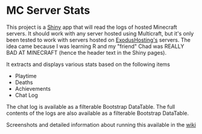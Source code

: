 # MC Server Stats

This project is a [Shiny](http://shiny.com) app that will read the logs of hosted Minecraft servers.  It should work with any server hosted using Multicraft, but it's only been tested to work with servers hosted on [ExodusHosting's](http://exodushosting.net) servers.  The idea came because I was learning R and my "friend" Chad was REALLY BAD AT MINECRAFT (hence the header text in the Shiny pages).

It extracts and displays various stats based on the following items
 - Playtime
 - Deaths
 - Achievements
 - Chat Log
  
The chat log is available as a filterable Bootstrap DataTable.  The full contents of the logs are also available as a filterable Bootstrap DataTable. 

Screenshots and detailed information about running this available in the [wiki](https://github.com/cokert/MinecraftServerStats/wiki)